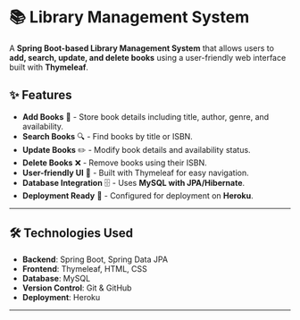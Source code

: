 # 📚 Library Management System

A **Spring Boot-based Library Management System** that allows users to **add, search, update, and delete books** using a user-friendly web interface built with **Thymeleaf**.

## ✨ Features
- **Add Books** 📖 - Store book details including title, author, genre, and availability.
- **Search Books** 🔍 - Find books by title or ISBN.
- **Update Books** ✏️ - Modify book details and availability status.
- **Delete Books** ❌ - Remove books using their ISBN.
- **User-friendly UI** 🎨 - Built with Thymeleaf for easy navigation.
- **Database Integration** 🗄️ - Uses **MySQL with JPA/Hibernate**.
- **Deployment Ready** 🚀 - Configured for deployment on **Heroku**.

---

## 🛠️ Technologies Used
- **Backend**: Spring Boot, Spring Data JPA
- **Frontend**: Thymeleaf, HTML, CSS
- **Database**: MySQL
- **Version Control**: Git & GitHub
- **Deployment**: Heroku

---